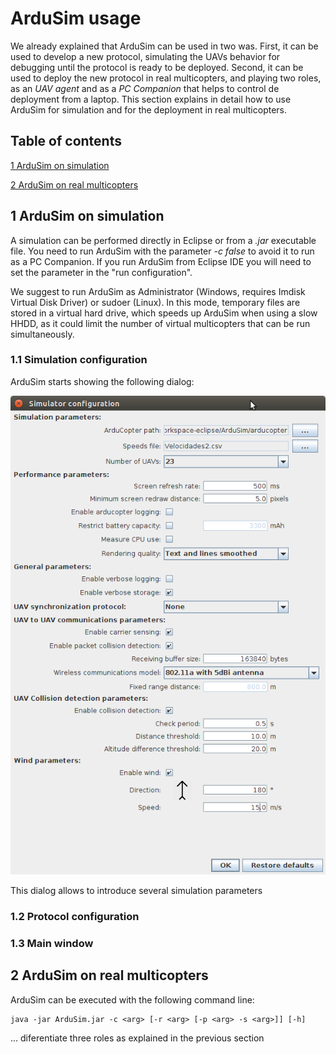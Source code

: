 # ArduSim usage

We already explained that ArduSim can be used in two was. First, it can be used to develop a new protocol, simulating the UAVs behavior for debugging until the protocol is ready to be deployed. Second, it can be used to deploy the new protocol in real multicopters, and playing two roles, as an *UAV agent* and as a *PC Companion* that helps to control de deployment from a laptop. This section explains in detail how to use ArduSim for simulation and for the deployment in real multicopters.

## Table of contents

[1 ArduSim on simulation](#markdown-header-1-ardusim-on-simulation)

[2 ArduSim on real multicopters](#markdown-header-2-ardusim-on-real-multicopters)

## 1 ArduSim on simulation

A simulation can be performed directly in Eclipse or from a *.jar* executable file. You need to run ArduSim with the parameter *-c false* to avoid it to run as a PC Companion. If you run ArduSim from Eclipse IDE you will need to set the parameter in the "run configuration".

We suggest to run ArduSim as Administrator (Windows, requires Imdisk Virtual Disk Driver) or sudoer (Linux). In this mode, temporary files are stored in a virtual hard drive, which speeds up ArduSim when using a slow HHDD, as it could limit the number of virtual multicopters that can be run simultaneously.

### 1.1 Simulation configuration

ArduSim starts showing the following dialog:

![ArduSim configuration dialog](config.png)

This dialog allows to introduce several simulation parameters


### 1.2 Protocol configuration


### 1.3 Main window





## 2 ArduSim on real multicopters



ArduSim can be executed with the following command line:

    java -jar ArduSim.jar -c <arg> [-r <arg> [-p <arg> -s <arg>]] [-h]

... diferentiate three roles as explained in the previous section







[//]: # (Al guardar lo del diálogo results, indicar los ficheros que se guardan con su contenido)